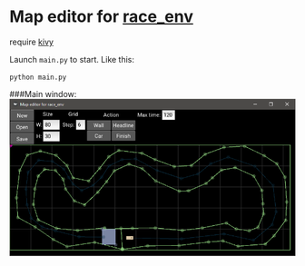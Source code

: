 # Map editor for [race_env](https://github.com/Apostol3/race_env)

require [kivy](https://kivy.org/)

Launch `main.py` to start. Like this:
````
python main.py
````

###Main window:
![main window screenshot](./screenshot.png)